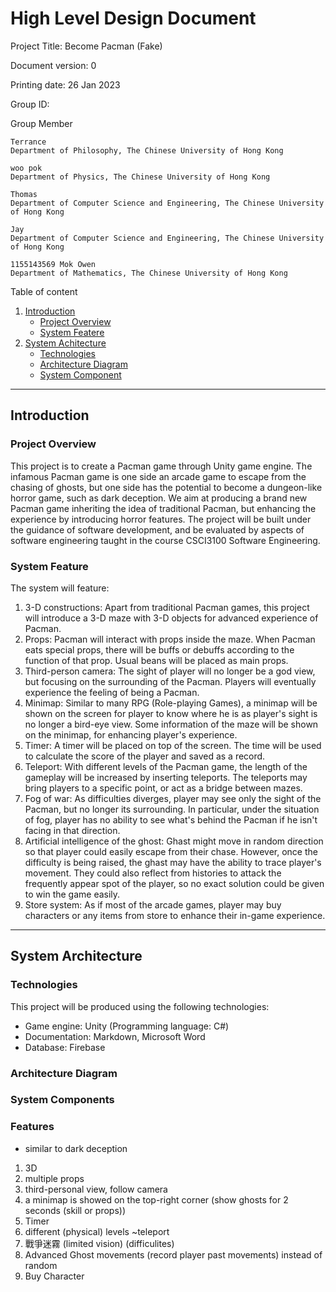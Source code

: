 # High Level Design Document

Project Title: Become Pacman (Fake)

Document version: 0

Printing date: 26 Jan 2023

Group ID:

Group Member

    Terrance
    Department of Philosophy, The Chinese University of Hong Kong

    woo pok
    Department of Physics, The Chinese University of Hong Kong

    Thomas
    Department of Computer Science and Engineering, The Chinese University of Hong Kong

    Jay
    Department of Computer Science and Engineering, The Chinese University of Hong Kong

    1155143569 Mok Owen
    Department of Mathematics, The Chinese University of Hong Kong

Table of content
1. [Introduction](#introduction)
    - [Project Overview](#project-overview)
    - [System Featere](#system-feature)
2. [System Achitecture](#system-architecture)
    - [Technologies](#technologies)
    - [Architecture Diagram](#architecture-diagram)
    - [System Component](#system-components)

---

## Introduction

### Project Overview

This project is to create a Pacman game through Unity game engine. The infamous Pacman game is one side an arcade game to escape from the chasing of ghosts, but one side has the potential to become a dungeon-like horror game, such as dark deception. We aim at producing a brand new Pacman game inheriting the idea of traditional Pacman, but enhancing the experience by introducing horror features. The project will be built under the guidance of software development, and be evaluated by aspects of software engineering taught in the course CSCI3100 Software Engineering.

### System Feature

The system will feature:

1. 3-D constructions: Apart from traditional Pacman games, this project will introduce a 3-D maze with 3-D objects for advanced experience of Pacman. 
2. Props: Pacman will interact with props inside the maze. When Pacman eats special props, there will be buffs or debuffs according to the function of that prop. Usual beans will be placed as main props.
3. Third-person camera: The sight of player will no longer be a god view, but focusing on the surrounding of the Pacman. Players will eventually experience the feeling of being a Pacman.
4. Minimap: Similar to many RPG (Role-playing Games), a minimap will be shown on the screen for player to know where he is as player's sight is no longer a bird-eye view. Some information of the maze will be shown on the minimap, for enhancing player's experience.
5. Timer: A timer will be placed on top of the screen. The time will be used to calculate the score of the player and saved as a record.
6. Teleport: With different levels of the Pacman game, the length of the gameplay will be increased by inserting teleports. The teleports may bring players to a specific point, or act as a bridge between mazes.
7. Fog of war: As difficulties diverges, player may see only the sight of the Pacman, but no longer its surrounding. In particular, under the situation of fog, player has no ability to see what's behind the Pacman if he isn't facing in that direction.
8. Artificial intelligence of the ghost: Ghast might move in random direction so that player could easily escape from their chase. However, once the difficulty is being raised, the ghast may have the ability to trace player's movement. They could also reflect from histories to attack the frequently appear spot of the player, so no exact solution could be given to win the game easily.
9. Store system: As if most of the arcade games, player may buy characters or any items from store to enhance their in-game experience.

---

## System Architecture

### Technologies

This project will be produced using the following technologies:
- Game engine: Unity (Programming language: C#)
- Documentation: Markdown, Microsoft Word
- Database: Firebase

### Architecture Diagram

### System Components

### Features

- similar to dark deception

1. 3D
2. multiple props
3. third-personal view, follow camera
4. a minimap is showed on the top-right corner (show ghosts for 2 seconds (skill or props))
5. Timer
6. different (physical) levels ~teleport
7. 戰爭迷霧 (limited vision) (difficulites)
8. Advanced Ghost movements (record player past movements) instead of random
9. Buy Character